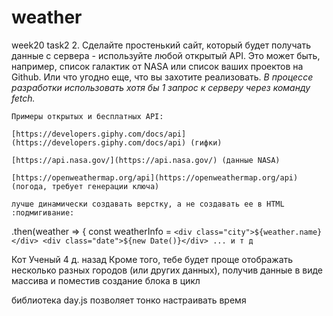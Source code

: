 # weather
week20 task2
2. Сделайте простенький сайт, который будет получать данные с сервера - используйте любой открытый API. Это может быть, например, список галактик от NASA или список ваших проектов на Github. Или что угодно еще, что вы захотите реализовать. *В процессе разработки использовать хотя бы 1 запрос к серверу через команду fetch.*
    
    Примеры открытых и бесплатных API:
    
    [https://developers.giphy.com/docs/api](https://developers.giphy.com/docs/api) (гифки)
    
    [https://api.nasa.gov/](https://api.nasa.gov/) (данные NASA)
    
    [https://openweathermap.org/api](https://openweathermap.org/api) (погода, требует генерации ключа)

    лучше динамически создавать верстку, а не создавать ее в HTML :подмигивание:
.then(weather => {
            const weatherInfo = `
              <div class="city">${weather.name}</div>
              <div class="date">${new Date()}</div>
... и т д
            `
           

Кот Ученый
  4 д. назад
Кроме того, тебе будет проще отображать несколько разных городов (или других данных), получив данные в виде массива и поместив создание блока в цикл 

библиотека day.js позволяет тонко настраивать время